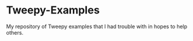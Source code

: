 # Tweepy-Examples
My repository of Tweepy examples that I had trouble with in hopes to help others.
